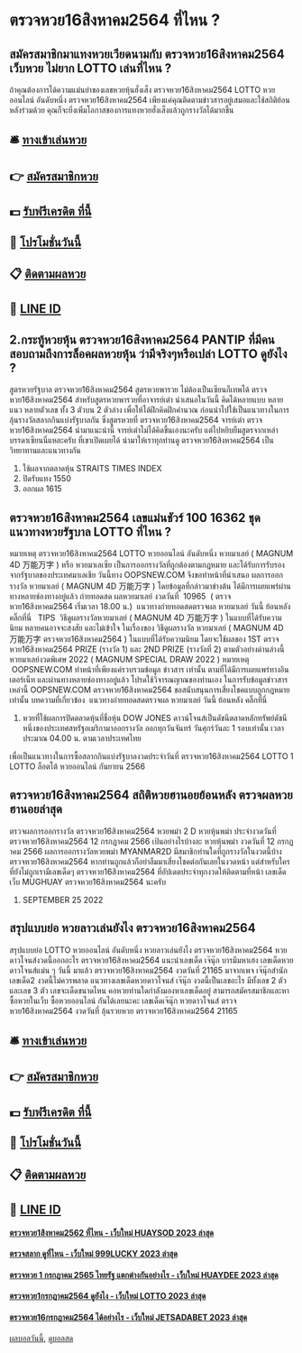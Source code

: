 # ตรวจหวย16สิงหาคม2564 ที่ไหน ?
## สมัครสมาชิกมาแทงหวยเวียดนามกับ ตรวจหวย16สิงหาคม2564 เว็บหวย ไม่ยาก LOTTO เล่นที่ไหน ?
ถ้าคุณต้องการได้ความแม่นยำของเลขหวยหุ้นฮั่งเส็ง ตรวจหวย16สิงหาคม2564 LOTTO หวยออนไลน์ อันดับหนึ่ง ตรวจหวย16สิงหาคม2564 เพียงแค่คุณติดตามข่าวสารอยู่เสมอและใช้สถิติย้อนหลังร่วมด้วย คุณก็จะยิ่งเพิ่มโอกาสของการแทงหวยฮั่งเส็งแล้วถูกรางวัลได้มากขึ้น

## 🛎 [ทางเข้าเล่นหวย](https://bit.ly/3BG5bNw)
## 👉 [สมัครสมาชิกหวย](https://bit.ly/3BG5bNw)
## 💵 [รับฟรีเครดิต ที่นี้](https://bit.ly/3C3mvgS)
## 👑 [โปรโมชั่นวันนี้](https://bit.ly/3C3mvgS)
## 📋 [ติดตามผลหวย](https://bit.ly/3C3mvgS)
## 📱 [LINE ID](https://bit.ly/3C3mvgS)

## 2.กระทู้หวยหุ้น ตรวจหวย16สิงหาคม2564 PANTIP ที่มีคนสอบถามถึงการล็อคผลหวยหุ้น ว่ามีจริงๆหรือเปล่า LOTTO ดูยังไง ?
สูตรหวยรัฐบาล ตรวจหวย16สิงหาคม2564 สูตรหวยพารวย ไม่ต้องเป็นเซียนก็เทพได้ ตรวจหวย16สิงหาคม2564 สำหรับสูตรหวยพารวยที่อาจารย์เต่า นำเสนอในวันนี้ คิดได้หลายแบบ หลายแนว หลายตัวเลข ทั้ง 3 ตัวบน 2 ตัวล่าง เพื่อให้ได้ฝึกคิดฝึกคำนวณ
ก่อนนำไปใช้เป็นแนวทางในการลุ้นรางวัลสลากกินแบ่งรัฐบาลกัน ซึ่งสูตรหวยที่ ตรวจหวย16สิงหาคม2564 จารย์เต่า ตรวจหวย16สิงหาคม2564 นำมาแนะนำนี้ จารย์เต่าไม่ได้คิดขึ้นเองนะครับ แต่ไปหยิบยืมสูตรจากเหล่าบรรดาเซียนนี่แหละครับ ที่เขาเปิดเผยได้ นำมาให้เราทุกท่านดู ตรวจหวย16สิงหาคม2564 เป็นวิทยาทานและแนวทางกัน
1. ใช้ผลจากตลาดหุ้น STRAITS TIMES INDEX
2. ปิดรับแทง 1550
3. ออกผล 1615

## ตรวจหวย16สิงหาคม2564 เลขแม่นชัวร์ 100 16362 ชุดแนวทางหวยรัฐบาล LOTTO ที่ไหน ?
หมายเหตุ ตรวจหวย16สิงหาคม2564 LOTTO หวยออนไลน์ อันดับหนึ่ง หวยมาเลย์ ( MAGNUM 4D 万能万字 ) หรือ หวยมาเลเซีย เป็นการออกรางวัลที่ถูกต้องตามกฎหมาย และได้รับการรับรองจากรัฐบาลของประเทศมาเลเชีย
วันนี้ทาง OOPSNEW.COM จึงขอทำหน้าที่นำเสนอ ผลการออกรางวัล หวยมาเลย์ ( MAGNUM 4D 万能万字 ) โดยข้อมูลที่กล่าวมาข่างต้น ได้มีการเผยแพร่ผ่านทางหลายช่องทางอยู่แล้ว
ถ่ายทอดสด ผลหวยมาเลย์ งวดวันที่  10965  ( ตรวจหวย16สิงหาคม2564 เริ่มเวลา 18.00 น.)
 แนวทางถ่ายทอดสดตรวจผล หวยมาเลย์ วันนี้ ย้อนหลัง คลิ๊กที่นี่  
TIPS  วิธีดูผลรางวัลหวยมาเลย์ ( MAGNUM 4D 万能万字 ) ในแบบที่ได้รับความนิยม
หลายคนอาจจะสงสัย และไม่เข้าใจ ในเรื่องของ วิธีดูผลรางวัล หวยมาเลย์ ( MAGNUM 4D 万能万字 ตรวจหวย16สิงหาคม2564 ) ในแบบที่ได้รับความนิยม โดยจะใช้ผลของ 1ST ตรวจหวย16สิงหาคม2564 PRIZE (รางวัล 1) และ 2ND PRIZE (รางวัลที่ 2) ตามตัวอย่างด่านล่างนี้
หวยมาเลย์งวดพิเศษ 2022 ( MAGNUM SPECIAL DRAW 2022 )
หมายเหตุ  OOPSNEW.COM ทำหน้าที่เพียงแค่รวบรวมข้อมูล ข่าวสาร เท่านั้น ตามที่ได้มีการเผยแพร่ทางอินเตอร์เน็ท และผ่านทางหลายช่องทางอยู่แล้ว โปรดใช้วิจารณญาณของท่านเอง ในการรับข้อมูลข่าวสารเหล่านี้ OOPSNEW.COM ตรวจหวย16สิงหาคม2564 ขอสนับสนุนการเสี่ยงโชคแบบถูกกฎหมายเท่านั้น
บทความที่เกี่ยวข้อง
 แนวทางถ่ายทอดสดตรวจผล หวยมาเลย์ วันนี้ ย้อนหลัง คลิ๊กที่นี่  
1. หวยที่ใช้ผลการปิดตลาดหุ้นที่ชื่อหุ้น DOW JONES ดาวน์โจนส์เป็นดัชนีตลาดหลักทรัพย์ดัชนีหนึ่งของประเทศสหรัฐอเมริกามาออกรางวัล ออกทุกวันจันทร์ วันศุกร์วันละ 1 รอบเท่านั้น เวลาประมาณ 04.00 น. ตามเวลาประเทศไทย

เพื่อเป็นแนวทางในการซื้อสลากกินแบ่งรัฐบาลงวดประจำวันที่ ตรวจหวย16สิงหาคม2564 LOTTO 1 LOTTO ล็อตโต้ หวยออนไลน์ กันยายน 2566

## ตรวจหวย16สิงหาคม2564 สถิติหวยฮานอยย้อนหลัง ตรวจผลหวยฮานอยล่าสุด
ตรวจผลการออกรางวัล ตรวจหวย16สิงหาคม2564 หวยพม่า 2 D หวยหุ้นพม่า ประจำงวดวันที่ ตรวจหวย16สิงหาคม2564 12 กรกฏาคม 2566
เป้นอย่างไรบ้างละ หวยหุ้นพม่า งวดวันที่ 12 กรกฏาคม 2566 ผลการออกรางวัลหวยพม่า MYANMAR2D มีสมาชิกท่านใดที่ถูกรางวัลในงวดนี้บ้าง ตรวจหวย16สิงหาคม2564 หากท่านถูกแล้วก็อย่าลืมมาเสี่ยงโชคต่อกันเลยในงวดหน้า แต่สำหรับใครที่ยังไม่ถูกเรามีเลขเด็ดๆ ตรวจหวย16สิงหาคม2564 ที่อัปเดตประจำทุกงวดให้ติดตามที่หน้า เลขเด็ด เว็บ MUGHUAY ตรวจหวย16สิงหาคม2564 นะครับ
1. SEPTEMBER 25 2022

## สรุปแบบย่อ หวยลาวเล่นยังไง ตรวจหวย16สิงหาคม2564
สรุปแบบย่อ LOTTO หวยออนไลน์ อันดับหนึ่ง หวยลาวเล่นยังไง ตรวจหวย16สิงหาคม2564 หวยดาวโจนส์งวดนี้ออกอะไร ตรวจหวย16สิงหาคม2564 แนะนำเลขเด็ด เจ๊นุ๊ก บารมีมหาเฮง เลขเด็ดหวยดาวโจนส์แม่น ๆ วันนี้ มาแล้ว ตรวจหวย16สิงหาคม2564 งวดวันที่ 21165 มาจากเพจ เจ๊นุ๊กสำนักเลขเด็ด2 งวดนี้ไม่ควรพลาด แนวทางเลขเด็ดหวยดาวโจนส์ เจ๊นุ๊ก งวดนี้เป็นเลขอะไร มีทั้งเลข 2 ตัว และเลข 3 ตัว เลขจะเด็ดขนาดไหน คอหวยท่านใดกำลังมองหาเลขเด็ดอยู่ สามารถสมัครสมาชิกและหาซื้อหวยในเว็บ ซื้อหวยออนไลน์ กันได้เลยนะคะ
เลขเด็ดเจ๊นุ๊ก หวยดาวโจนส์ ตรวจหวย16สิงหาคม2564 งวดวันที่ ลุ้นรวยหวย ตรวจหวย16สิงหาคม2564 21165

## 🛎 [ทางเข้าเล่นหวย](https://bit.ly/3BG5bNw)
## 👉 [สมัครสมาชิกหวย](https://bit.ly/3BG5bNw)
## 💵 [รับฟรีเครดิต ที่นี้](https://bit.ly/3C3mvgS)
## 👑 [โปรโมชั่นวันนี้](https://bit.ly/3C3mvgS)
## 📋 [ติดตามผลหวย](https://bit.ly/3C3mvgS)
## 📱 [LINE ID](https://bit.ly/3C3mvgS)

#### [ตรวจหวย1สิงหาคม2562 ที่ไหน - เว็บใหม่ HUAYSOD 2023 ล่าสุด](https://atom.io/themes/ตรวจหวย1สิงหาคม2562%20ที่ไหน%20-%20เว็บใหม่%20huaysod%202023%20ล่าสุด)
#### [ตรวจสลาก ดูที่ไหน - เว็บใหม่ 999LUCKY 2023 ล่าสุด](https://atom.io/themes/ตรวจสลาก%20ดูที่ไหน%20-%20เว็บใหม่%20999lucky%202023%20ล่าสุด)
#### [ตรวจหวย 1 กรกฎาคม 2565 ไทยรัฐ แตกต่างกันอย่างไร - เว็บใหม่ HUAYDEE 2023 ล่าสุด](https://atom.io/themes/ตรวจหวย%201%20กรกฎาคม%202565%20ไทยรัฐ%20แตกต่างกันอย่างไร%20-%20เว็บใหม่%20huaydee%202023%20ล่าสุด)
#### [ตรวจหวย1กรกฎาคม2564 ดูยังไง - เว็บใหม่ LOTTO 2023 ล่าสุด](https://atom.io/themes/ตรวจหวย1กรกฎาคม2564%20ดูยังไง%20-%20เว็บใหม่%20lotto%202023%20ล่าสุด)
#### [ตรวจหวย16กรกฎาคม2564 ได้อย่างไร - เว็บใหม่ JETSADABET 2023 ล่าสุด](https://atom.io/themes/ตรวจหวย16กรกฎาคม2564%20ได้อย่างไร%20-%20เว็บใหม่%20jetsadabet%202023%20ล่าสุด)

[ผลบอลวันนี้](https://siamsport.tv "ผลบอลวันนี้"), [ดูบอลสด](https://siamsport.tv/ดูบอลสด "ดูบอลสด")